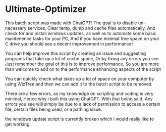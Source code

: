 # Ultimate-Optimizer
This batch script was made with ChatGPT! The goal is to disable un-necessary services, Clear temp, dump and cache files automatically, And check for and install windows updates, as well as to automate some basic maintenence tasks for your PC, 
And if you have minimal free space on your C drive you should see a decent improvement in performance!

You can help improve this script by creating an issue and suggesting programs that take up a lot of cache space, Or by fixing any errors you see.
Just remember the goal of this is to improve performance, So you are more than welcome to add on to the performance enhancing aspects of the script

You can quickly check what takes up a lot of space on your computer by using WizTree and then we can add it to the batch script to be removed

There are a few errors, as my knowledge on scripting and coding is very minimal, Hence why i built this using ChatGPT. 
With that being said, Any errors you see will simply be due to a lack of permission to access a certain file, certain files being used, or a pathing issue. 

the windows update script is currently broken which i would really like to get working.
